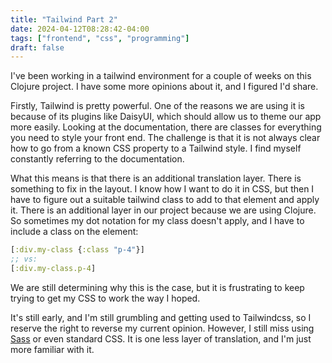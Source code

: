```yaml
---
title: "Tailwind Part 2"
date: 2024-04-12T08:28:42-04:00
tags: ["frontend", "css", "programming"]
draft: false
---
```


I've been working in a tailwind environment for a couple of weeks on this Clojure project. I have some more opinions about it, and I figured I'd share.

Firstly, Tailwind is pretty powerful. One of the reasons we are using it is because of its plugins like DaisyUI, which should allow us to theme our app more easily. Looking at the documentation, there are classes for everything you need to style your front end. The challenge is that it is not always clear how to go from a known CSS property to a Tailwind style. I find myself constantly referring to the documentation.

What this means is that there is an additional translation layer. There is something to fix in the layout. I know how I want to do it in CSS, but then I have to figure out a suitable tailwind class to add to that element and apply it. There is an additional layer in our project because we are using Clojure. So sometimes my dot notation for my class doesn't apply, and I have to include a class on the element:

```clojure
[:div.my-class {:class "p-4"}]
;; vs:
[:div.my-class.p-4]
```

We are still determining why this is the case, but it is frustrating to keep trying to get my CSS to work the way I hoped.

It's still early, and I'm still grumbling and getting used to Tailwindcss, so I reserve the right to reverse my current opinion. However, I still miss using [Sass](https://sass-lang.com) or even standard CSS. It is one less layer of translation, and I'm just more familiar with it.
